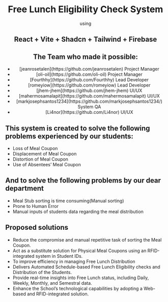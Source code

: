 <div align="center">
  <h1>Free Lunch Eligibility Check System</h1>
  using <br />
  <h2>React + Vite + Shadcn + Tailwind + Firebase</h2>
</div>

<div align="center">
  <h2>The Team who made it possible:</h2>
  <ul>
    <li> [jeanrosetalen](https://github.com/jeanrosetalen) Project Manager </li>
    <li> [oli-oil](https://github.com/oli-oil) Project Manager </li>
    <li> [Fourthhy](https://github.com/Fourthhy) Lead Developer </li>
    <li> [romeyiow](https://github.com/romeyiow) Lead Developer </li>
    <li> [jhem-jhem](https://github.com/jhem-jhem) UI/UX </li>
    <li> [mahermosamalapit](https://github.com/mahermosamalapit) UI/UX </li>
    <li> [markjosephsantos1234](https://github.com/markjosephsantos1234/) System QA </li>
    <li> [Li4nor](https://github.com/Li4nor) UI/UX </li>
  </ul>
</div>

<h2>This system is created to solve the following problems experienced by our students:</h2>
<ul>
  <li>Loss of Meal Coupon
  <li>Displacement of Meal Coupon </li>
  <li>Distortion of Meal Coupon</li>
  <li>Use of Absentees’ Meal Coupon</li>
</ul>

<h2>And to solve the following problems by our dear department</h2>
<ul>
  <li>Meal Stub sorting is time consuming(Manual sorting)</li>
  <li>Prone to Human Error</li>
  <li>Manual inputs of students data regarding the meal distribution </li>
</ul>

<h2> Proposed solutions </h2>
<ul>
  <li>Reduce the compromise and manual repetitive task of sorting the Meal Coupon. </li>
  <li>Act as a substitute solution for Physical Meal Coupons using an RFID-integrated system in Student IDs.  </li>
  <li>To improve efficiency in managing Free Lunch Distribution </li>
  <li>Delivers Automated Schedule-based Free Lunch Eligibility checks and Distribution of the Students. </li>
  <li>Provide real-time insights into Free Lunch status, including Daily, Weekly, Monthly, and Semestral data. </li>
  <li>Enhance the School’s technological capabilities by adopting a Web-based and RFID-integrated solution. </li>
</ul>
